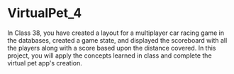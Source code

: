 # VirtualPet_4
In Class 38, you have created a layout for a multiplayer car racing game in the databases, created a game state, and displayed the scoreboard with all the players along with a score based upon the distance covered. In this project, you will apply the concepts learned in class and complete the virtual pet app's creation.
